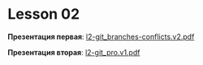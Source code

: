 # Lesson 02

**Презентация первая**: [l2-git_branches-conflicts.v2.pdf](https://github.com/ait-tr/cohort41/blob/main/linux_git/lesson_02/presentation/l2-git_branches-conflicts.v2.pdf)

**Презентация вторая**: [l2-git_pro.v1.pdf](https://github.com/ait-tr/cohort41/blob/main/linux_git/lesson_02/presentation/l2-git_pro.v1.pdf)
